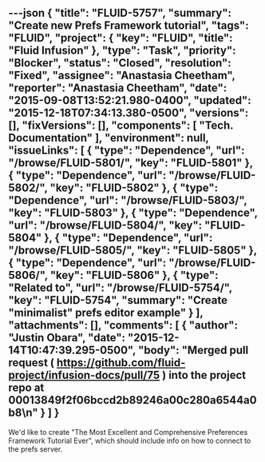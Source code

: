 ---json
{
  "title": "FLUID-5757",
  "summary": "Create new Prefs Framework tutorial",
  "tags": "FLUID",
  "project": {
    "key": "FLUID",
    "title": "Fluid Infusion"
  },
  "type": "Task",
  "priority": "Blocker",
  "status": "Closed",
  "resolution": "Fixed",
  "assignee": "Anastasia Cheetham",
  "reporter": "Anastasia Cheetham",
  "date": "2015-09-08T13:52:21.980-0400",
  "updated": "2015-12-18T07:34:13.380-0500",
  "versions": [],
  "fixVersions": [],
  "components": [
    "Tech. Documentation"
  ],
  "environment": null,
  "issueLinks": [
    {
      "type": "Dependence",
      "url": "/browse/FLUID-5801/",
      "key": "FLUID-5801"
    },
    {
      "type": "Dependence",
      "url": "/browse/FLUID-5802/",
      "key": "FLUID-5802"
    },
    {
      "type": "Dependence",
      "url": "/browse/FLUID-5803/",
      "key": "FLUID-5803"
    },
    {
      "type": "Dependence",
      "url": "/browse/FLUID-5804/",
      "key": "FLUID-5804"
    },
    {
      "type": "Dependence",
      "url": "/browse/FLUID-5805/",
      "key": "FLUID-5805"
    },
    {
      "type": "Dependence",
      "url": "/browse/FLUID-5806/",
      "key": "FLUID-5806"
    },
    {
      "type": "Related to",
      "url": "/browse/FLUID-5754/",
      "key": "FLUID-5754",
      "summary": "Create \"minimalist\" prefs editor example"
    }
  ],
  "attachments": [],
  "comments": [
    {
      "author": "Justin Obara",
      "date": "2015-12-14T10:47:39.295-0500",
      "body": "Merged pull request ( <https://github.com/fluid-project/infusion-docs/pull/75> ) into the project repo at 00013849f2f06bccd2b89246a00c280a6544a0b8\n"
    }
  ]
}
---
We'd like to create "The Most Excellent and Comprehensive Preferences Framework Tutorial Ever", which should include info on how to connect to the prefs server.

        